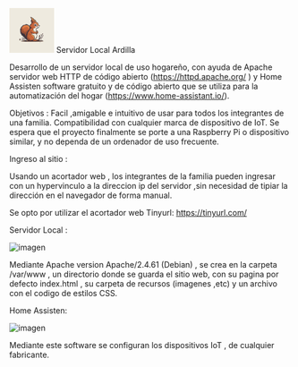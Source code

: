 <img src="html/img/icono.png" alt="Descripción de la imagen" width="80" > Servidor Local Ardilla

Desarrollo de un servidor local de uso hogareño, con ayuda de Apache servidor web HTTP de código abierto (https://httpd.apache.org/ ) y Home Assisten software gratuito y de código abierto que se utiliza para la automatización del hogar (https://www.home-assistant.io/).

Objetivos :
Facil ,amigable e intuitivo de usar para todos los integrantes de una familia.
Compatibilidad con cualquier marca de dispositivo de IoT.
Se espera que el proyecto finalmente se porte a una Raspberry Pi o dispositivo similar, y no dependa de un ordenador de uso frecuente.

Ingreso al sitio :

Usando un acortador web , los integrantes de la familia pueden ingresar con un hypervinculo a la direccion ip del servidor ,sin necesidad de tipiar la dirección en el navegador de forma manual.

Se opto por utilizar el acortador web Tinyurl: https://tinyurl.com/

Servidor Local : 

![imagen](https://github.com/user-attachments/assets/218859a9-a7e7-440c-8e0e-3143bd6ef88d)


Mediante Apache version Apache/2.4.61 (Debian) , se crea en la carpeta /var/www , un directorio donde se guarda el sitio web, con su pagina por defecto index.html , su carpeta de recursos (imagenes ,etc) y un archivo con el codigo de estilos CSS.

Home Assisten:

<img src="https://github.com/user-attachments/assets/faf02e63-179a-44e1-abbf-aac32f59d27a" alt="imagen" width="100">


Mediante este software se configuran los dispositivos IoT , de cualquier fabricante.



